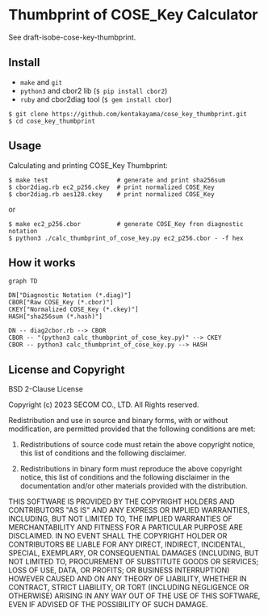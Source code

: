 # Thumbprint of COSE_Key Calculator
See draft-isobe-cose-key-thumbprint.

## Install
- `make` and `git`
- `python3` and cbor2 lib (`$ pip install cbor2`)
- `ruby` and cbor2diag tool (`$ gem install cbor`)

```
$ git clone https://github.com/kentakayama/cose_key_thumbprint.git
$ cd cose_key_thumbprint
```

## Usage
Calculating and printing COSE_Key Thumbprint:
```
$ make test                   # generate and print sha256sum
$ cbor2diag.rb ec2_p256.ckey  # print normalized COSE_Key
$ cbor2diag.rb aes128.ckey    # print normalized COSE_Key
```
or
```
$ make ec2_p256.cbor          # generate COSE_Key fron diagnostic notation
$ python3 ./calc_thumbprint_of_cose_key.py ec2_p256.cbor - -f hex
```

## How it works
```mermaid
graph TD

DN["Diagnostic Notation (*.diag)"]
CBOR["Raw COSE_Key (*.cbor)"]
CKEY["Normalized COSE_Key (*.ckey)"]
HASH["sha256sum (*.hash)"]

DN -- diag2cbor.rb --> CBOR
CBOR -- "(python3 calc_thumbprint_of_cose_key.py)" --> CKEY
CBOR -- python3 calc_thumbprint_of_cose_key.py --> HASH
```

## License and Copyright
BSD 2-Clause License

Copyright (c) 2023 SECOM CO., LTD. All Rights reserved.

Redistribution and use in source and binary forms, with or without
modification, are permitted provided that the following conditions are met:

1. Redistributions of source code must retain the above copyright notice, this
   list of conditions and the following disclaimer.

2. Redistributions in binary form must reproduce the above copyright notice,
   this list of conditions and the following disclaimer in the documentation
   and/or other materials provided with the distribution.

THIS SOFTWARE IS PROVIDED BY THE COPYRIGHT HOLDERS AND CONTRIBUTORS "AS IS"
AND ANY EXPRESS OR IMPLIED WARRANTIES, INCLUDING, BUT NOT LIMITED TO, THE
IMPLIED WARRANTIES OF MERCHANTABILITY AND FITNESS FOR A PARTICULAR PURPOSE ARE
DISCLAIMED. IN NO EVENT SHALL THE COPYRIGHT HOLDER OR CONTRIBUTORS BE LIABLE
FOR ANY DIRECT, INDIRECT, INCIDENTAL, SPECIAL, EXEMPLARY, OR CONSEQUENTIAL
DAMAGES (INCLUDING, BUT NOT LIMITED TO, PROCUREMENT OF SUBSTITUTE GOODS OR
SERVICES; LOSS OF USE, DATA, OR PROFITS; OR BUSINESS INTERRUPTION) HOWEVER
CAUSED AND ON ANY THEORY OF LIABILITY, WHETHER IN CONTRACT, STRICT LIABILITY,
OR TORT (INCLUDING NEGLIGENCE OR OTHERWISE) ARISING IN ANY WAY OUT OF THE USE
OF THIS SOFTWARE, EVEN IF ADVISED OF THE POSSIBILITY OF SUCH DAMAGE.
